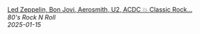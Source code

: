 <!--2025-01-15 10:00:51-->
<div class="yb">
  <a class="nodecor" href="/posts.html?rok/led_zeppelin_bon_jovi_aerosmith_u2_acdc_classic_rock_hits_songs_70s_80s_90s">
    <img class="preview" data-videoid="jz6_Dt6IY4A" src="https://i3.ytimg.com/vi/jz6_Dt6IY4A/hqdefault.jpg" align="middle" alt="">
  </a>
  <div class="inlbl text">
    <a class="nodecor" href="/posts.html?rok/led_zeppelin_bon_jovi_aerosmith_u2_acdc_classic_rock_hits_songs_70s_80s_90s">Led Zeppelin, Bon Jovi, Aerosmith, U2, ACDC 💥 Classic Rock...</a><br>
    <i class="smaller2">80's Rock N Roll</i><br>
    <i class="smaller3">2025-01-15</i>
  </div>
</div>
